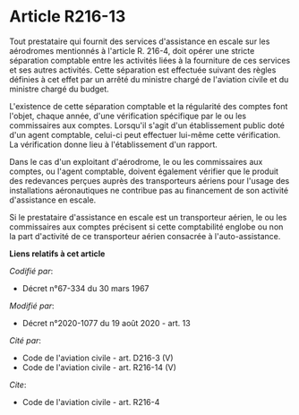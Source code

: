 # Article R216-13

Tout prestataire qui fournit des services d'assistance en escale sur les aérodromes mentionnés à l'article R. 216-4, doit
opérer une stricte séparation comptable entre les activités liées à la fourniture de ces services et  ses autres activités.
Cette séparation est effectuée suivant des règles définies à cet effet par un arrêté du ministre chargé de l'aviation civile
et du ministre chargé du budget.

L'existence de cette séparation comptable et la régularité des comptes font l'objet, chaque année, d'une vérification
spécifique par le ou les commissaires aux comptes. Lorsqu'il s'agit d'un établissement public doté d'un agent comptable,
celui-ci peut effectuer lui-même cette vérification. La vérification donne lieu à l'établissement d'un rapport.

Dans le cas d'un exploitant d'aérodrome, le ou les commissaires aux comptes, ou l'agent comptable, doivent également vérifier
que le produit des redevances perçues auprès des transporteurs aériens pour l'usage des installations aéronautiques ne
contribue pas au financement de son activité d'assistance en escale.

Si le prestataire d'assistance en escale est un transporteur aérien, le ou les commissaires aux comptes précisent si cette
comptabilité englobe ou non la part d'activité de ce transporteur aérien consacrée à l'auto-assistance.

**Liens relatifs à cet article**

_Codifié par_:

  - Décret n°67-334 du 30 mars 1967

_Modifié par_:

  - Décret n°2020-1077 du 19 août 2020 - art. 13

_Cité par_:

  - Code de l'aviation civile - art. D216-3 (V)
  - Code de l'aviation civile - art. R216-14 (V)

_Cite_:

  - Code de l'aviation civile - art. R216-4
